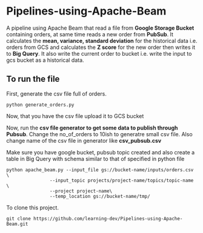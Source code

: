 # Pipelines-using-Apache-Beam

A pipeline using Apache Beam that read a file from **Google Storage Bucket** containing orders, at same time reads a new order from **PubSub**. It calculates the **mean, variance, standard deviation** for the historical data i.e. orders from GCS and calculates the **Z score**  for the new order then writes it to **Big Query**. It also write the current order to bucket i.e. write the input to gcs bucket as a historical data. 

## To run the file

First, generate the csv file full of orders. 

```
python generate_orders.py

```
Now, that you have the csv file upload it to GCS bucket 

Now, run the **csv file generator to get some data to publish through Pubsub**. Change the no_of_orders to 10ish to generatre small csv file. Also change name of the csv file in generator like **csv_pubsub.csv**


Make sure you have google bucket, pubsub topic created and also create a table in Big Query with schema similar to that of specified in python file 


```
python apache_beam.py --input_file gs://bucket-name/inputs/orders.csv \
                --input_topic projects/project-name/topics/topic-name \
                --project project-name\
                --temp_location gs://bucket-name/tmp/
```

To clone this project. 

```
git clone https://github.com/learning-dev/Pipelines-using-Apache-Beam.git
```
